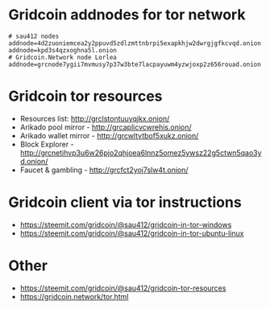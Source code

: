 # Gridcoin addnodes for tor network
```
# sau412 nodes
addnode=4d2zuoniemcea2y2ppuvd5zdlzmttnbrpi5exapkhjw2dwrgjgfkcvqd.onion
addnode=kpd3s4qzxoghna5l.onion
# Gridcoin.Network node Lorlea
addnode=grcnode7ygii7mvmusy7p37w3bte7lacpayuwm4yzwjoxp2z656rouad.onion
```

# Gridcoin tor resources
* Resources list: http://grclstontuuyqjkx.onion/
* Arikado pool mirror - http://grcaplicvcwrehis.onion/
* Arikado wallet mirror - http://grcwltvtbof5xukz.onion/
* Block Explorer - http://grcnetihvp3u6w26pjo2qhjoea6lnnz5omez5ywsz22g5ctwn5qao3yd.onion/
* Faucet & gambling - http://grcfct2yoj7slw4t.onion/

# Gridcoin client via tor instructions
* https://steemit.com/gridcoin/@sau412/gridcoin-in-tor-windows
* https://steemit.com/gridcoin/@sau412/gridcoin-in-tor-ubuntu-linux

# Other
* https://steemit.com/gridcoin/@sau412/gridcoin-tor-resources
* https://gridcoin.network/tor.html
